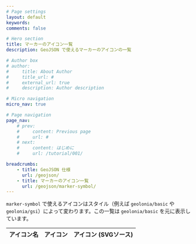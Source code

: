 ```yaml
---
# Page settings
layout: default
keywords:
comments: false

# Hero section
title: マーカーのアイコン一覧
description: GeoJSON で使えるマーカーのアイコンの一覧

# Author box
# author:
#     title: About Author
#     title_url: #
#     external_url: true
#     description: Author description

# Micro navigation
micro_nav: true

# Page navigation
page_nav:
    # prev:
    #     content: Previous page
    #     url: #
    # next:
    #     content: はじめに
    #     url: /tutorial/001/

breadcrumbs:
    - title: GeoJSON 仕様
      url: /geojson/
    - title: マーカーのアイコン一覧
      url: /geojson/marker-symbol/
---
```


`marker-symbol` で使えるアイコンはスタイル（例えば `geolonia/basic` や `geolonia/gsi`）によって変わります。この一覧は `geolonia/basic` を元に表示しています。

<div id="marker-symbol-list">
  <!-- <form id="marker-symbol-search">
    <label for="marker-symbol-search-field">
      検索
    </label>
    <input type="search" name="marker-symbol-search-field">
  </form> -->
  <table>
    <thead>
      <tr>
        <th>アイコン名</th>
        <th>アイコン</th>
        <th>アイコン (SVGソース)</th>
      </tr>
    </thead>
    <tbody>
    </tbody>
  </table>
</div>
